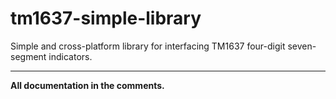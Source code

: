 # tm1637-simple-library
Simple and cross-platform library for interfacing TM1637 four-digit seven-segment indicators.

--------------------------------------------------------------------------------------
**All documentation in the comments.**
